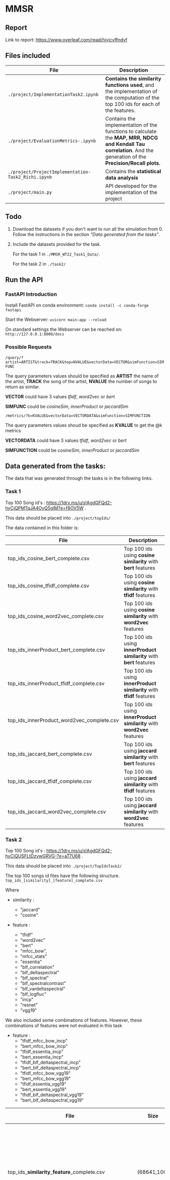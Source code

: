 # MMSR

## Report
Link to report: https://www.overleaf.com/read/hjvjcvffndyf

## Files included
| File | Description |
|--- | --- |
| `./project/ImplementationTask2.ipynb` | **Contains the similarity functions used**, and the implementation of the computation of the top 100 ids for each of the features.|
| `./project/EvaluationMetrics-.ipynb` | Contains the implementation of the functions to calculate the **MAP, MRR, NDCG and Kendall Tau correlation**. And the generation of the **Precision/Recall plots.** |
| `./project/ProjectImplementation-Task2_Richi.ipynb` | Contains the **statistical data analysis** |
| `./project/main.py` | API developed for the implementation of the project|

## Todo

1. Download the datasets if you don't want to run all the simulation from 0. Follow the instructions in the section *"Data generated from the tasks"*.

2. Include the datasets provided for the task.

    For the task 1 in `./MMSR_WT22_Task1_Data/`.

    For the task 2 in `./task2/`

## Run the API

### FastAPI Introduction
Install FastAPI on conda environment:
```conda install -c conda-forge fastapi```

Start the Webserver:
```uvicorn main:app --reload```

On standard settings the Webserver can be reached on:
```http://127.0.0.1:8000/docs```

### Possible Requests 
```/query/?artist=ARTIST&track=TRACK&top=NVALUE&vectorData=VECTOR&simFunction=SIMFUNC```

The query parameters values should be specified as **ARTIST** the name of the artist,  **TRACK** the song of the artist, **NVALUE** the number of songs to return as similar.

**VECTOR** could have 3 values *tfidf*, *word2vec* or *bert*

**SIMFUNC** could be *cosineSim*, *innerProduct* or *jaccardSim*


```/metrics/?k=KVALUE&vectorData=VECTORDATA&simFunction=SIMFUNCTION```

The query parameters values shoud be specified as **KVALUE** to get the @k metrics

**VECTORDATA** could have 3 values *tfidf*, *word2vec* or *bert*

**SIMFUNCTION** could be *cosineSim*, *innerProduct* or *jaccardSim*

## Data generated from the tasks:

The data that was generated through the tasks is in the following links.

### Task 1
Top 100 Song id's : https://1drv.ms/u/s!AgdGFQd2-hyCiQPMTqJA4OvQ5glM?e=f8OV5W .

This data should be placed into `./project/topIds/`

The data contained in this folder is:

| File | Description | 
| --- | ----------- |
| top_ids_cosine_bert_complete.csv | Top 100 ids using **cosine similarity** with **bert** features |
| top_ids_cosine_tfidf_complete.csv | Top 100 ids using **cosine similarity** with **tfidf** features |
| top_ids_cosine_word2vec_complete.csv | Top 100 ids using **cosine similarity** with **word2vec** features |
| top_ids_innerProduct_bert_complete.csv | Top 100 ids using **innerProduct similarity** with **bert** features |
| top_ids_innerProduct_tfidf_complete.csv | Top 100 ids using **innerProduct similarity** with **tfidf** features |
| top_ids_innerProduct_word2vec_complete.csv | Top 100 ids using **innerProduct similarity** with **word2vec** features |
| top_ids_jaccard_bert_complete.csv | Top 100 ids using **jaccard similarity** with **bert** features |
| top_ids_jaccard_tfidf_complete.csv | Top 100 ids using **jaccard similarity** with **tfidf** features |
| top_ids_jaccard_word2vec_complete.csv | Top 100 ids using **jaccard similarity** with **word2vec** features |


### Task 2
Top 100 Song id's : https://1drv.ms/u/s!AgdGFQd2-hyCiQUSFLtDzvwGRVG-?e=aT7U68 .

This data should be placed into `./project/TopIdsTask2/`

The top 100 songs id files have the following structure. `top_ids_[similarity]_[feature]_complete.csv`

Where 
- similarity :
    - "jaccard"
    - "cosine"

- feature : 
    - "tfidf"
    - "word2vec"
    - "bert"
    - "mfcc_bow", 
    - "mfcc_stats"
    - "essentia"
    - "blf_correlation"
    - "blf_deltaspectral"
    - "blf_spectral"
    - "blf_spectralcontrast"
    - "blf_vardeltaspectral"
    - "blf_logfluc"
    - "incp"
    - "resnet"
    - "vgg19"

We also included some combinations of features. However, these combinations of features were not evaluated in this task

- feature : 
    - "tfidf_mfcc_bow_incp"
    - "bert_mfcc_bow_incp"
    - "tfidf_essentia_incp"
    - "bert_essentia_incp" 
    - "tfidf_blf_deltaspectral_incp"
    - "bert_blf_deltaspectral_incp"
    - "tfidf_mfcc_bow_vgg19"
    - "bert_mfcc_bow_vgg19"
    - "tfidf_essentia_vgg19"
    - "bert_essentia_vgg19"
    - "tfidf_blf_deltaspectral_vgg19"
    - "bert_blf_deltaspectral_vgg19"


| File | Size | Description | No Files |
| --- | ---| ----------- | --- |
| top_ids_**similarity**_**feature**_complete.csv | (68641,100) | For each of the files preiously mentioned we have a combination of feature and similarity, resulting in 27 x 2 = 54 datasets of the top 100 ids for each query.  | 54 |
| df_**similarity**_mean_precision_datasets_plot.csv | (15,100) | For each of the individual features we have the **mean of the precision** at K position, for K=1..100 for the 68,641 possible queries | 2 |
| df_**similarity**_mean_recall_datasets_plot.csv | (15,100) | For each of the individual features we have the **mean of the recall** at K position, for K=1..100 for the 68,641 possible queries | 2 |
| df_**similarity**_mean_maxprecision_datasets_plot.csv | (15,100) | For each of the individual features we have the **mean of the max precision to the right** at K position, for K=1..100 for the 68,641 possible queries | 2 |
| df_metrics_**similarity**.csv | (15,6) | For each of similarities and each of the individual features we computed the :MAP@10, MRR@10, NDCG@10, MAP@100, MRR@100, NDCG@100 | 2 |
| corr_all_values_tau_**similarity**.csv | (120,68641) | For each of combination of features without repetition, the correlation Kendall Tau value for each query in the two ranks  | 2 |
| correlations_**similarity**_tau.csv | (15,15) | For each of combination of features without repetition, the mean of correlation Kendall Tau value across all the queries | 2 |

